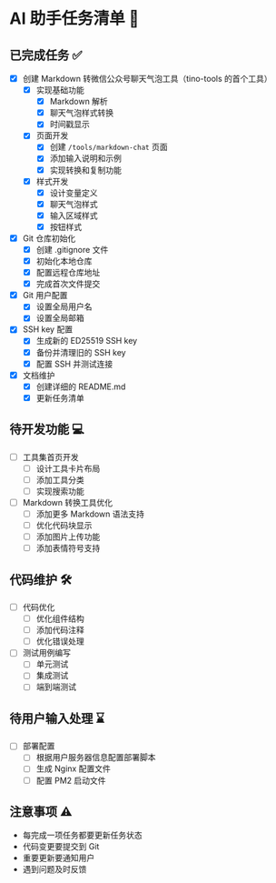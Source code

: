 # AI 助手任务清单 🤖

## 已完成任务 ✅
- [x] 创建 Markdown 转微信公众号聊天气泡工具（tino-tools 的首个工具）
  - [x] 实现基础功能
    - [x] Markdown 解析
    - [x] 聊天气泡样式转换
    - [x] 时间戳显示
  - [x] 页面开发
    - [x] 创建 `/tools/markdown-chat` 页面
    - [x] 添加输入说明和示例
    - [x] 实现转换和复制功能
  - [x] 样式开发
    - [x] 设计变量定义
    - [x] 聊天气泡样式
    - [x] 输入区域样式
    - [x] 按钮样式
- [x] Git 仓库初始化
  - [x] 创建 .gitignore 文件
  - [x] 初始化本地仓库
  - [x] 配置远程仓库地址
  - [x] 完成首次文件提交
- [x] Git 用户配置
  - [x] 设置全局用户名
  - [x] 设置全局邮箱
- [x] SSH key 配置
  - [x] 生成新的 ED25519 SSH key
  - [x] 备份并清理旧的 SSH key
  - [x] 配置 SSH 并测试连接
- [x] 文档维护
  - [x] 创建详细的 README.md
  - [x] 更新任务清单

## 待开发功能 💻
- [ ] 工具集首页开发
  - [ ] 设计工具卡片布局
  - [ ] 添加工具分类
  - [ ] 实现搜索功能
- [ ] Markdown 转换工具优化
  - [ ] 添加更多 Markdown 语法支持
  - [ ] 优化代码块显示
  - [ ] 添加图片上传功能
  - [ ] 添加表情符号支持

## 代码维护 🛠
- [ ] 代码优化
  - [ ] 优化组件结构
  - [ ] 添加代码注释
  - [ ] 优化错误处理
- [ ] 测试用例编写
  - [ ] 单元测试
  - [ ] 集成测试
  - [ ] 端到端测试

## 待用户输入处理 ⌛️
- [ ] 部署配置
  - [ ] 根据用户服务器信息配置部署脚本
  - [ ] 生成 Nginx 配置文件
  - [ ] 配置 PM2 启动文件

## 注意事项 ⚠️
- 每完成一项任务都要更新任务状态
- 代码变更要提交到 Git
- 重要更新要通知用户
- 遇到问题及时反馈 